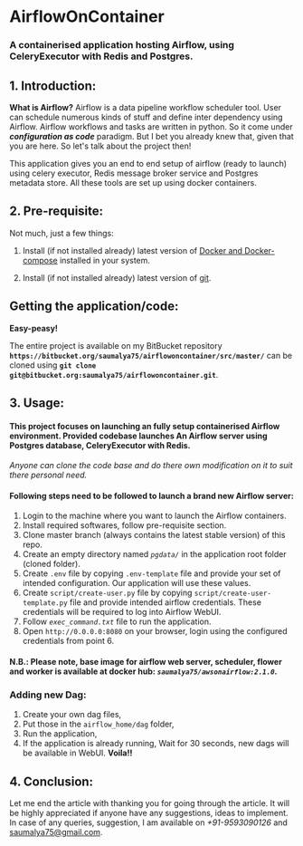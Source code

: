 
  
# AirflowOnContainer

### A containerised application hosting Airflow, using CeleryExecutor with Redis and Postgres.

## 1. Introduction:
__What is Airflow?__
Airflow is a data pipeline workflow scheduler tool. User can schedule numerous kinds of stuff and define inter dependency using Airflow. Airflow workflows and tasks are written in python. So it come under _**configuration as code**_ paradigm.  But I bet you already knew that, given that you are here. So let's talk about the project then!

This application gives you an end to end setup of airflow (ready to launch) using celery executor, Redis message broker service and Postgres metadata store. All these tools are set up using docker containers.

## 2. Pre-requisite:
Not much, just a few things:

1. Install (if not installed already) latest version of [Docker and Docker-compose](https://docs.docker.com) installed in your system.

2. Install (if not installed already) latest version of [git](https://git-scm.com/book/en/v2/Getting-Started-Installing-Git).

## Getting the application/code:
**Easy-peasy!**

The entire project is available on my BitBucket repository  **`https://bitbucket.org/saumalya75/airflowoncontainer/src/master/`** can be cloned using **`git clone git@bitbucket.org:saumalya75/airflowoncontainer.git`**.

## 3. Usage:
#### This project focuses on launching an fully setup containerised Airflow environment. Provided codebase launches An Airflow server using Postgres database, CeleryExecutor with Redis.
_Anyone can clone the code base and do there own modification on it to suit there personal need._

#### Following steps need to be followed to launch a brand new Airflow server:
1. Login to the machine where you want to launch the Airflow containers.
2. Install required softwares, follow pre-requisite section.
3. Clone master branch (always contains the latest stable version) of this repo.
4. Create an empty directory named _`pgdata/`_ in the application root folder (cloned folder).
5. Create `.env` file by copying `.env-template` file and provide your set of intended configuration. Our application will use these values.
6. Create `script/create-user.py` file by copying `script/create-user-template.py` file and provide intended airflow credentials. These credentials will be required to log into Airflow WebUI.
7. Follow _`exec_command.txt`_ file to run the application.
8. Open `http://0.0.0.0:8080` on your browser, login using the configured credentials from point 6.

#### N.B.: Please note, base image for airflow web server, scheduler, flower and worker is available at docker hub: _`saumalya75/awsonairflow:2.1.0`_.

### Adding new Dag:
1. Create your own dag files,
2. Put those in the `airflow_home/dag` folder,
3. Run the application,
4. If the application is already running, Wait for 30 seconds, new dags will be available in WebUI. **Voila!!**

## 4. Conclusion:

Let me end the article with thanking you for going through the article. It will be highly appreciated if anyone have any suggestions, ideas to implement. In case of any queries, suggestion, I am available on _+91-9593090126_ and saumalya75@gmail.com.